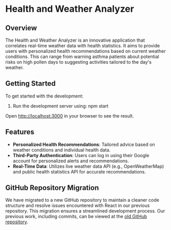 # Health and Weather Analyzer

## Overview

The Health and Weather Analyzer is an innovative application that correlates real-time weather data with health statistics. It aims to provide users with personalized health recommendations based on current weather conditions. This can range from warning asthma patients about potential risks on high pollen days to suggesting activities tailored to the day's weather.

## Getting Started

To get started with the development:

1. Run the development server using: 
    npm start

Open [http://localhost:3000](http://localhost:3000) in your browser to see the result.

## Features

- **Personalized Health Recommendations**: Tailored advice based on weather conditions and individual health data.
- **Third-Party Authentication**: Users can log in using their Google account for personalized alerts and recommendations.
- **Real-Time Data**: Utilizes live weather data API (e.g., OpenWeatherMap) and public health statistics API for accurate recommendations.

## GitHub Repository Migration

We have migrated to a new GitHub repository to maintain a cleaner code structure and resolve issues encountered with React in our previous repository. This migration ensures a streamlined development process. Our previous work, including commits, can be viewed at the [old GitHub repository](https://github.com/Jzhang011127/cs411-group-23/).